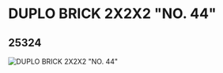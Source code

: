 # DUPLO BRICK 2X2X2 "NO. 44"
## 25324
![DUPLO BRICK 2X2X2 "NO. 44"](https://lc-www-live-s.legocdn.com/media/bricks/5/2/6139012.jpg)